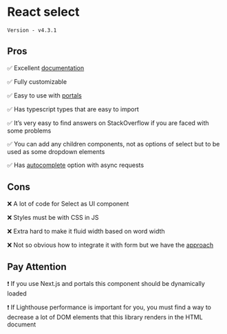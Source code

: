 # React select

`Version - v4.3.1`

## Pros
:white_check_mark: Excellent [documentation]('https://react-select.com/')

:white_check_mark: Fully customizable

:white_check_mark: Easy to use with [portals]('https://reactjs.org/docs/portals.html')

:white_check_mark: Has typescript types that are easy to import

:white_check_mark: It’s very easy to find answers on StackOverflow if you are faced with some problems

:white_check_mark: You can add any children components, not as options of select but to be used as some dropdown elements

:white_check_mark: Has [autocomplete](https://github.com/fasterthanlight-me/ftl-code-library/blob/9d978b9ee825b346744a4f123b157e219e290dbe/frontend/react/components/select/react-select/AutocompleteSelect.tsx) option with async requests



## Cons
:x: A lot of code for Select as UI component

:x: Styles must be with CSS in JS

:x: Extra hard to make it fluid width based on word width

:x: Not so obvious how to integrate it with form but we have the [approach]('./SelectAdapter.js')


## Pay Attention
:exclamation: If you use Next.js and portals this component should be dynamically loaded

:exclamation: If Lighthouse performance is important for you, you must find a way to decrease a lot of DOM elements that this library renders in the HTML document
